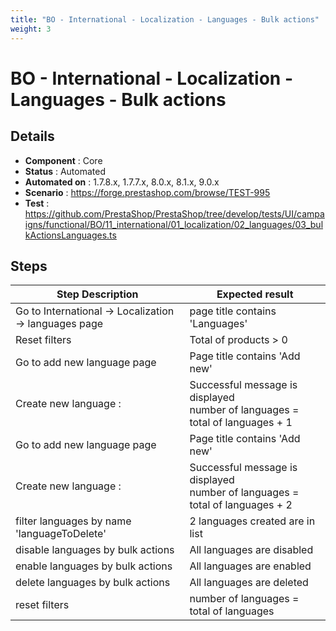 ```yaml
---
title: "BO - International - Localization - Languages - Bulk actions"
weight: 3
---
```


# BO - International - Localization - Languages - Bulk actions
## Details
* **Component** : Core
* **Status** : Automated
* **Automated on** : 1.7.8.x, 1.7.7.x, 8.0.x, 8.1.x, 9.0.x
* **Scenario** : https://forge.prestashop.com/browse/TEST-995
* **Test** : https://github.com/PrestaShop/PrestaShop/tree/develop/tests/UI/campaigns/functional/BO/11_international/01_localization/02_languages/03_bulkActionsLanguages.ts

## Steps
| Step Description | Expected result |
| ----- | ----- |
| Go to International -> Localization -> languages page | page title contains 'Languages' |
| Reset filters | Total of products > 0 |
| Go to add new language page | Page title contains 'Add new' |
| Create new language : | Successful message is displayed<br>number of languages = total of languages + 1 |
| Go to add new language page | Page title contains 'Add new' |
| Create new language : | Successful message is displayed<br>number of languages = total of languages + 2 |
| filter languages by name 'languageToDelete' | 2 languages created are in list |
| disable languages by bulk actions | All languages are disabled |
| enable languages by bulk actions | All languages are enabled |
| delete languages by bulk actions | All languages are deleted |
| reset filters | number of languages = total of languages |